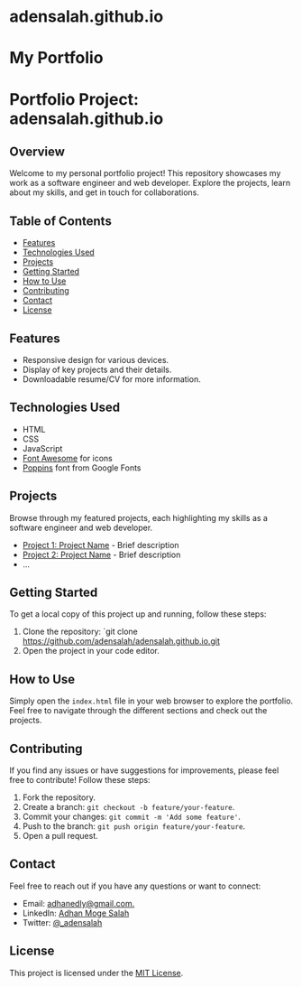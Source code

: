 # adensalah.github.io
# My Portfolio
# Portfolio Project: adensalah.github.io

## Overview

Welcome to my personal portfolio project! This repository showcases my work as a software engineer and web developer. Explore the projects, learn about my skills, and get in touch for collaborations.

## Table of Contents

- [Features](#features)
- [Technologies Used](#technologies-used)
- [Projects](#projects)
- [Getting Started](#getting-started)
- [How to Use](#how-to-use)
- [Contributing](#contributing)
- [Contact](#contact)
- [License](#license)

## Features

- Responsive design for various devices.
- Display of key projects and their details.
- Downloadable resume/CV for more information.

## Technologies Used

- HTML
- CSS
- JavaScript
- [Font Awesome](https://fontawesome.com/) for icons
- [Poppins](https://fonts.google.com/specimen/Poppins) font from Google Fonts

## Projects

Browse through my featured projects, each highlighting my skills as a software engineer and web developer.

- [Project 1: Project Name](#) - Brief description
- [Project 2: Project Name](#) - Brief description
- ...

## Getting Started

To get a local copy of this project up and running, follow these steps:

1. Clone the repository: `git clone https://github.com/adensalah/adensalah.github.io.git
2. Open the project in your code editor.

## How to Use

Simply open the `index.html` file in your web browser to explore the portfolio. Feel free to navigate through the different sections and check out the projects.

## Contributing

If you find any issues or have suggestions for improvements, please feel free to contribute! Follow these steps:

1. Fork the repository.
2. Create a branch: `git checkout -b feature/your-feature`.
3. Commit your changes: `git commit -m 'Add some feature'`.
4. Push to the branch: `git push origin feature/your-feature`.
5. Open a pull request.

## Contact

Feel free to reach out if you have any questions or want to connect:

- Email: [adhanedly@gmail.com.](mailto:adhanedly@gmail.com)
- LinkedIn: [Adhan Moge Salah](https://www.linkedin.com/in/adhan-moge/)
- Twitter: [@_adensalah](https://twitter.com/_adensalah)

## License

This project is licensed under the [MIT License](LICENSE).
